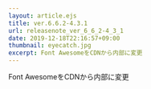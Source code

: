 ```yaml
---
layout: article.ejs
title: ver.6.6.2-4.3.1
url: releasenote_ver_6_6_2-4_3_1
date: 2019-12-18T22:16:57+09:00
thumbnail: eyecatch.jpg
excerpt: Font AwesomeをCDNから内部に変更
---
```


Font AwesomeをCDNから内部に変更